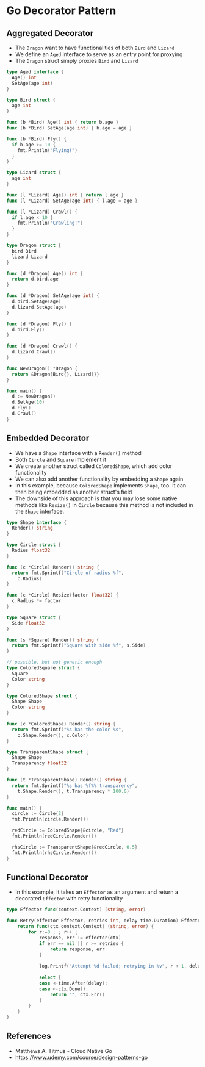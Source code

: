 # Go Decorator Pattern

## Aggregated Decorator
- The `Dragon` want to have functionalities of both `Bird` and `Lizard`
- We define an `Aged` interface to serve as an entry point for proxying
- The `Dragon` struct simply proxies `Bird` and `Lizard`

```go
type Aged interface {
  Age() int
  SetAge(age int)
}

type Bird struct {
  age int
}

func (b *Bird) Age() int { return b.age }
func (b *Bird) SetAge(age int) { b.age = age }

func (b *Bird) Fly() {
  if b.age >= 10 {
    fmt.Println("Flying!")
  }
}

type Lizard struct {
  age int
}

func (l *Lizard) Age() int { return l.age }
func (l *Lizard) SetAge(age int) { l.age = age }

func (l *Lizard) Crawl() {
  if l.age < 10 {
    fmt.Println("Crawling!")
  }
}

type Dragon struct {
  bird Bird
  lizard Lizard
}

func (d *Dragon) Age() int {
  return d.bird.age
}

func (d *Dragon) SetAge(age int) {
  d.bird.SetAge(age)
  d.lizard.SetAge(age)
}

func (d *Dragon) Fly() {
  d.bird.Fly()
}

func (d *Dragon) Crawl() {
  d.lizard.Crawl()
}

func NewDragon() *Dragon {
  return &Dragon{Bird{}, Lizard{}}
}

func main() {
  d := NewDragon()
  d.SetAge(10)
  d.Fly()
  d.Crawl()
}
```

## Embedded Decorator
- We have a `Shape` interface with a `Render()` method
- Both `Circle` and `Square` implement it
- We create another struct called `ColoredShape`, which add color functionality
- We can also add another functionality by embedding a `Shape` again
- In this example, because `ColoredShape` implements `Shape`, too. It can then being embedded as another struct's field
- The downside of this approach is that you may lose some native methods like `Resize()` in `Circle` because this method is not included in the `Shape` interface.

```go
type Shape interface {
  Render() string
}

type Circle struct {
  Radius float32
}

func (c *Circle) Render() string {
  return fmt.Sprintf("Circle of radius %f",
    c.Radius)
}

func (c *Circle) Resize(factor float32) {
  c.Radius *= factor
}

type Square struct {
  Side float32
}

func (s *Square) Render() string {
  return fmt.Sprintf("Square with side %f", s.Side)
}

// possible, but not generic enough
type ColoredSquare struct {
  Square
  Color string
}

type ColoredShape struct {
  Shape Shape
  Color string
}

func (c *ColoredShape) Render() string {
  return fmt.Sprintf("%s has the color %s",
    c.Shape.Render(), c.Color)
}

type TransparentShape struct {
  Shape Shape
  Transparency float32
}

func (t *TransparentShape) Render() string {
  return fmt.Sprintf("%s has %f%% transparency",
    t.Shape.Render(), t.Transparency * 100.0)
}

func main() {
  circle := Circle{2}
  fmt.Println(circle.Render())

  redCircle := ColoredShape{&circle, "Red"}
  fmt.Println(redCircle.Render())

  rhsCircle := TransparentShape{&redCircle, 0.5}
  fmt.Println(rhsCircle.Render())
}
```

## Functional Decorator
- In this example, it takes an `Effector` as an argument and return a decorated `Effector` with retry functionality
```go
type Effector func(context.Context) (string, error)

func Retry(effector Effector, retries int, delay time.Duration) Effector { 
    return func(ctx context.Context) (string, error) {
        for r:=0 ; ; r++ {
            response, err := effector(ctx) 
            if err == nil || r >= retries {
                return response, err 
            }
            
            log.Printf("Attempt %d failed; retrying in %v", r + 1, delay)
            
            select {
            case <-time.After(delay): 
            case <-ctx.Done():
                return "", ctx.Err() 
            }
        }    
    }
}

```

## References
- Matthews A. Titmus - Cloud Native Go
- https://www.udemy.com/course/design-patterns-go